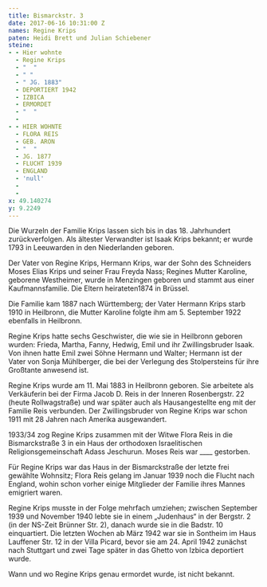 ```yaml
---
title: Bismarckstr. 3
date: 2017-06-16 10:31:00 Z
names: Regine Krips
paten: Heidi Brett und Julian Schiebener
steine:
- - Hier wohnte
  - Regine Krips
  - "  "
  - " "
  - " JG. 1883"
  - DEPORTIERT 1942
  - IZBICA
  - ERMORDET
  - "  "
  - 
- - HIER WOHNTE
  - FLORA REIS
  - GEB. ARON
  - "  "
  - JG. 1877
  - FLUCHT 1939
  - ENGLAND
  - 'null'
  - 
  - 
x: 49.140274
y: 9.2249
---
```


Die Wurzeln der Familie Krips lassen sich bis in das 18. Jahrhundert zurückverfolgen. Als ältester Verwandter ist Isaak Krips bekannt; er wurde 1793 in Leeuwarden in den Niederlanden geboren.

Der Vater von Regine Krips, Hermann Krips, war der Sohn des Schneiders Moses Elias Krips und seiner Frau Freyda Nass; Regines Mutter Karoline, geborene Westheimer, wurde in Menzingen geboren und stammt aus einer Kaufmannsfamilie. Die Eltern heirateten1874 in Brüssel.

Die Familie kam 1887 nach Württemberg; der Vater Hermann Krips starb 1910 in Heilbronn, die Mutter Karoline folgte ihm am 5. September 1922 ebenfalls in Heilbronn.

Regine Krips hatte sechs Geschwister, die wie sie in Heilbronn geboren wurden: Frieda, Martha, Fanny, Hedwig, Emil und ihr Zwillingsbruder Isaak. Von ihnen hatte Emil zwei Söhne Hermann und Walter; Hermann ist der Vater von Sonja Mühlberger, die bei der Verlegung des Stolpersteins für ihre Großtante anwesend ist.

Regine Krips wurde am 11. Mai 1883 in Heilbronn geboren. Sie arbeitete als Verkäuferin bei der Firma Jacob D. Reis in der Inneren Rosenbergstr. 22 (heute Rollwagstraße) und war später auch als Hausangestellte eng mit der Familie Reis verbunden. Der Zwillingsbruder von Regine Krips war schon 1911 mit 28 Jahren nach Amerika ausgewandert.

1933/34 zog Regine Krips zusammen mit der Witwe Flora Reis in die Bismarckstraße 3 in ein Haus der orthodoxen Israelitischen Religionsgemeinschaft Adass Jeschurun. Moses Reis war ____ gestorben.

Für Regine Krips war das Haus in der Bismarckstraße der letzte frei gewählte Wohnsitz; Flora Reis gelang im Januar 1939 noch die Flucht nach England, wohin schon vorher einige Mitglieder der Familie ihres Mannes emigriert waren.

Regine Krips musste in der Folge mehrfach umziehen; zwischen September 1939 und November 1940 lebte sie in einem „Judenhaus“ in der Bergstr. 2 (in der NS-Zeit Brünner Str. 2), danach wurde sie in die Badstr. 10 einquartiert. Die letzten Wochen ab März 1942 war sie in Sontheim im Haus Lauffener Str. 12 in der Villa Picard, bevor sie am 24. April 1942 zunächst nach Stuttgart und zwei Tage später in das Ghetto von Izbica deportiert wurde.

Wann und wo Regine Krips genau ermordet wurde, ist nicht bekannt.